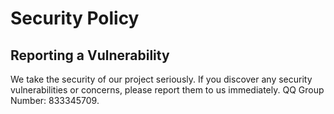 # Security Policy

## Reporting a Vulnerability

We take the security of our project seriously. If you discover any security vulnerabilities or concerns, please report them to us immediately. QQ Group Number: 833345709.


